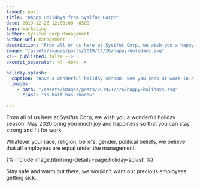 ```yaml
---
layout: post
title: "Happy Holidays from Sysifus Corp!"
date: 2019-12-26 12:00:00 -0500
tags: marketing
author: Sysifus Corp Management
author-url: management
description: "From all of us here at Sysifus Corp, we wish you a happy holiday season!"
image: "/assets/images/posts/2019/12/26/happy-holidays.svg"
<!-- published: false -->
excerpt_separator: <!--more-->

holiday-splash:
  caption: "Have a wonderful holiday season! See you back at work in a few days!"
  images:
    - path: "/assets/images/posts/2019/12/26/happy-holidays.svg"
      class: "is-half has-shadow"

---
```


From all of us here at Sysifus Corp, we wish you a wonderful holiday season! May 2020 bring you much joy and happiness so that you can stay strong and fit for work.

Whatever your race, religion, beliefs, gender, political beliefs, we believe that all employees are equal under the management.

{% include image.html img-details=page.holiday-splash %}

Stay safe and warm out there, we wouldn't want our precious employees getting sick.
